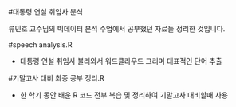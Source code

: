 #대통령 연설 취임사 분석

류민호 교수님의 빅데이터 분석 수업에서 공부했던 자료들 정리한 것입니다.



#speech analysis.R
 - 대통령 연설 취임사 불러와서 워드클라우드 그리며 대표적인 단어 추출

#기말고사 대비 최종 공부 정리.R
 - 한 학기 동안 배운 R 코드 전부 복습 및 정리하여 기말고사 대비할때 사용
